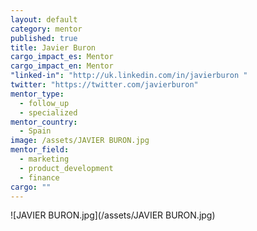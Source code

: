 ```yaml
---
layout: default
category: mentor
published: true
title: Javier Buron
cargo_impact_es: Mentor
cargo_impact_en: Mentor
"linked-in": "http://uk.linkedin.com/in/javierburon "
twitter: "https://twitter.com/javierburon"
mentor_type: 
  - follow_up
  - specialized
mentor_country: 
  - Spain
image: /assets/JAVIER BURON.jpg
mentor_field: 
  - marketing
  - product_development
  - finance
cargo: ""
---
```



![JAVIER BURON.jpg](/assets/JAVIER BURON.jpg)
